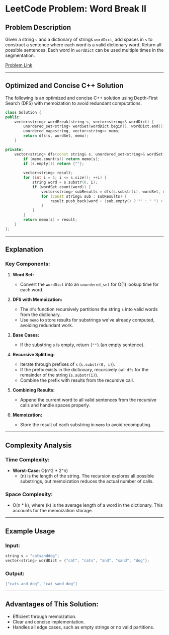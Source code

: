 # LeetCode Problem: Word Break II

## Problem Description
Given a string `s` and a dictionary of strings `wordDict`, add spaces in `s` to construct a sentence where each word is a valid dictionary word. Return all possible sentences. Each word in `wordDict` can be used multiple times in the segmentation.

[Problem Link](https://leetcode.com/problems/word-break-ii/description/)

---

## Optimized and Concise C++ Solution
The following is an optimized and concise C++ solution using Depth-First Search (DFS) with memoization to avoid redundant computations.

```cpp
class Solution {
public:
    vector<string> wordBreak(string s, vector<string>& wordDict) {
        unordered_set<string> wordSet(wordDict.begin(), wordDict.end());
        unordered_map<string, vector<string>> memo;
        return dfs(s, wordSet, memo);
    }

private:
    vector<string> dfs(const string& s, unordered_set<string>& wordSet, unordered_map<string, vector<string>>& memo) {
        if (memo.count(s)) return memo[s];
        if (s.empty()) return {""};
        
        vector<string> result;
        for (int i = 1; i <= s.size(); ++i) {
            string word = s.substr(0, i);
            if (wordSet.count(word)) {
                vector<string> subResults = dfs(s.substr(i), wordSet, memo);
                for (const string& sub : subResults) {
                    result.push_back(word + (sub.empty() ? "" : " ") + sub);
                }
            }
        }
        return memo[s] = result;
    }
};
```

---

## Explanation

### Key Components:
1. **Word Set:**
   - Convert the `wordDict` into an `unordered_set` for O(1) lookup time for each word.

2. **DFS with Memoization:**
   - The `dfs` function recursively partitions the string `s` into valid words from the dictionary.
   - Use `memo` to store results for substrings we've already computed, avoiding redundant work.

3. **Base Cases:**
   - If the substring `s` is empty, return `{""}` (an empty sentence).

4. **Recursive Splitting:**
   - Iterate through prefixes of `s` (`s.substr(0, i)`).
   - If the prefix exists in the dictionary, recursively call `dfs` for the remainder of the string (`s.substr(i)`).
   - Combine the prefix with results from the recursive call.

5. **Combining Results:**
   - Append the current word to all valid sentences from the recursive calls and handle spaces properly.

6. **Memoization:**
   - Store the result of each substring in `memo` to avoid recomputing.

---

## Complexity Analysis

### Time Complexity:
- **Worst-Case:** O(n^2 * 2^n)
  - \(n\) is the length of the string. The recursion explores all possible substrings, but memoization reduces the actual number of calls.

### Space Complexity:
- O(n * k), where \(k\) is the average length of a word in the dictionary. This accounts for the memoization storage.

---

## Example Usage
### Input:
```cpp
string s = "catsanddog";
vector<string> wordDict = {"cat", "cats", "and", "sand", "dog"};
```

### Output:
```cpp
["cats and dog", "cat sand dog"]
```

---

## Advantages of This Solution:
- Efficient through memoization.
- Clear and concise implementation.
- Handles all edge cases, such as empty strings or no valid partitions.
